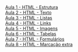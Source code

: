 <a href="https://docs.google.com/presentation/d/1k_vTV9idxEI7mZklN_ISLbit4TmdGIg6jTpLD671Erc/edit?usp=sharing">Aula 1 - HTML - Estrutura</a><br />
<a href="https://docs.google.com/presentation/d/1G18jPWWbV8wi7xJKXdan37psOjb--rhFNupMQx4romU/edit?usp=sharing">Aula 2 - HTML - Texto</a><br />
<a href="https://docs.google.com/presentation/d/13W-zdlvLhtqXKjBjBZahOETv1DJGm516SviLuuD9YnI/edit?usp=sharing">Aula 3 - HTML - Listas</a><br />
<a href="https://docs.google.com/presentation/d/15ahUgewxwGWFB2pHfrYzW1fvZ_Z3FoqQ5q-fGMbtSOM/edit?usp=sharing">Aula 4 - HTML - Links</a><br />
<a href="https://docs.google.com/presentation/d/1L1eeNMigLjZyHr_9v95BAxsrXVqLwRXgdaPIU2Ne-1Y/edit?usp=sharing">Aula 5 - HTML - Imagens</a><br />
<a href="https://docs.google.com/presentation/d/1Wt3fhhOhGK2S6S8mwQt8p9uz7tfK6_d4wjf0DSHO7Qs/edit?usp=sharing">Aula 6 - HTML - Tabelas</a><br />
<a href="https://docs.google.com/presentation/d/1vC6JXQQZByTHhJyhq9ILk_mG8Eo4DIXMJWkh5vybA80/edit?usp=sharing">Aula 7 - HTML - Formulários</a><br />
<a href="https://docs.google.com/presentation/d/1XJX9vkSXCdOcGUe2I5C_dgiOt3jgwZUiLbI47tQGcGc/edit?usp=sharing">Aula 8 - HTML - Marcação extra</a><br />
